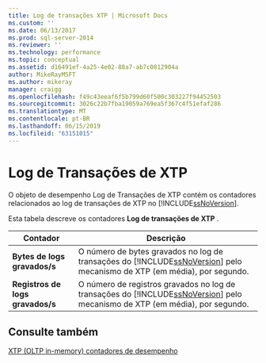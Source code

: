 ```yaml
---
title: Log de transações XTP | Microsoft Docs
ms.custom: ''
ms.date: 06/13/2017
ms.prod: sql-server-2014
ms.reviewer: ''
ms.technology: performance
ms.topic: conceptual
ms.assetid: d16491ef-4a25-4e02-88a7-ab7c0812904a
author: MikeRayMSFT
ms.author: mikeray
manager: craigg
ms.openlocfilehash: f49c43eeaf6f5b799d60f500c303227f94452503
ms.sourcegitcommit: 3026c22b7fba19059a769ea5f367c4f51efaf286
ms.translationtype: MT
ms.contentlocale: pt-BR
ms.lasthandoff: 06/15/2019
ms.locfileid: "63151015"
---
```

# <a name="xtp-transaction-log"></a>Log de Transações de XTP
  O objeto de desempenho Log de Transações de XTP contém os contadores relacionados ao log de transações de XTP no [!INCLUDE[ssNoVersion](../../includes/ssnoversion-md.md)].  
  
 Esta tabela descreve os contadores **Log de transações de XTP** .  
  
|Contador|Descrição|  
|-------------|-----------------|  
|**Bytes de logs gravados/s**|O número de bytes gravados no log de transações do [!INCLUDE[ssNoVersion](../../includes/ssnoversion-md.md)] pelo mecanismo de XTP (em média), por segundo.|  
|**Registros de logs gravados/s**|O número de registros gravados no log de transações do [!INCLUDE[ssNoVersion](../../includes/ssnoversion-md.md)] pelo mecanismo de XTP (em média), por segundo.|  
  
## <a name="see-also"></a>Consulte também  
 [XTP &#40;OLTP in-memory&#41; contadores de desempenho](../../integration-services/performance/performance-counters.md)  
  
  
